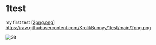 # 1test
my first test
[[2png.png](https://raw.githubusercontent.com/KrolikBunnyy/1test/main/2png.png)]
https://raw.githubusercontent.com/KrolikBunnyy/1test/main/2png.png


![Git]([https://img.shields.io/badge/-Git-black?style=flat-square&logo=git](https://raw.githubusercontent.com/KrolikBunnyy/1test/main/2png))
